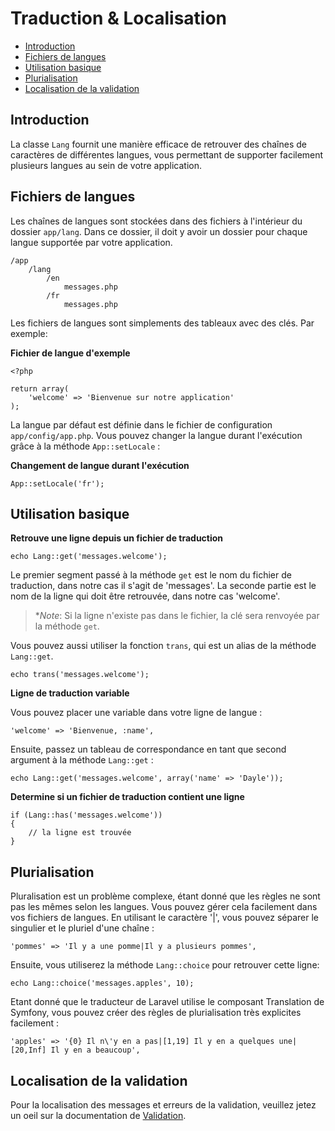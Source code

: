 # Traduction & Localisation

- [Introduction](#introduction)
- [Fichiers de langues](#language-files)
- [Utilisation basique](#basic-usage)
- [Plurialisation](#pluralization)
- [Localisation de la validation](#validation)

<a name="introduction"></a>
## Introduction

La classe `Lang` fournit une manière efficace de retrouver des chaînes de caractères de différentes langues, vous permettant de supporter facilement plusieurs langues au sein de votre application.

<a name="language-files"></a>
## Fichiers de langues

Les chaînes de langues sont stockées dans des fichiers à l'intérieur du dossier `app/lang`. Dans ce dossier, il doit y avoir un dossier pour chaque langue supportée par votre application.

	/app
		/lang
			/en
				messages.php
			/fr
				messages.php

Les fichiers de langues sont simplements des tableaux avec des clés. Par exemple:

**Fichier de langue d'exemple**

	<?php

	return array(
		'welcome' => 'Bienvenue sur notre application'
	);

La langue par défaut est définie dans le fichier de configuration `app/config/app.php`. Vous pouvez changer la langue durant l'exécution grâce à la méthode `App::setLocale` :

**Changement de langue durant l'exécution**

	App::setLocale('fr');

<a name="basic-usage"></a>
## Utilisation basique

**Retrouve une ligne depuis un fichier de traduction**

	echo Lang::get('messages.welcome');

Le premier segment passé à la méthode `get` est le nom du fichier de traduction, dans notre cas il s'agit de 'messages'. La seconde partie est le nom de la ligne qui doit être retrouvée, dans notre cas 'welcome'.

> **Note*: Si la ligne n'existe pas dans le fichier, la clé sera renvoyée par la méthode `get`.

Vous pouvez aussi utiliser la fonction `trans`, qui est un alias de la méthode `Lang::get`.

    echo trans('messages.welcome');

**Ligne de traduction variable**

Vous pouvez placer une variable dans votre ligne de langue :

	'welcome' => 'Bienvenue, :name',

Ensuite, passez un tableau de correspondance en tant que second argument à la méthode `Lang::get` :

	echo Lang::get('messages.welcome', array('name' => 'Dayle'));

**Determine si un fichier de traduction contient une ligne**

	if (Lang::has('messages.welcome'))
	{
		// la ligne est trouvée
	}

<a name="pluralization"></a>
## Plurialisation

Pluralisation est un problème complexe, étant donné que les règles ne sont pas les mêmes selon les langues. Vous pouvez gérer cela facilement dans vos fichiers de langues. En utilisant le caractère '|', vous pouvez séparer le singulier et le pluriel d'une chaîne :

	'pommes' => 'Il y a une pomme|Il y a plusieurs pommes',

Ensuite, vous utiliserez la méthode `Lang::choice` pour retrouver cette ligne:

	echo Lang::choice('messages.apples', 10);

Etant donné que le traducteur de Laravel utilise le composant Translation de Symfony, vous pouvez créer des règles de plurialisation très explicites facilement :

	'apples' => '{0} Il n\'y en a pas|[1,19] Il y en a quelques une|[20,Inf] Il y en a beaucoup',

<a name="validation"></a>
## Localisation de la validation

Pour la localisation des messages et erreurs de la validation, veuillez jetez un oeil sur la documentation de <a href="validation#localization">Validation</a>.
